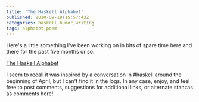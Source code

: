 ```yaml
---
title: 'The Haskell Alphabet'
published: 2010-09-18T15:57:43Z
categories: haskell,humor,writing
tags: alphabet,poem
---
```


Here's a little something I've been working on in bits of spare time here and there for the past five months or so:

<a href="http://ozark.hendrix.edu/~yorgey/haskell-alphabet/">The Haskell Alphabet</a>

I seem to recall it was inspired by a conversation in #haskell around the beginning of April, but I can't find it in the logs.  In any case, enjoy, and feel free to post comments, suggestions for additional links, or alternate stanzas as comments here!

